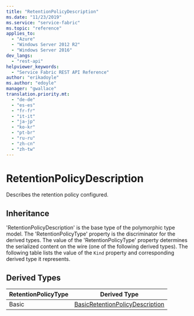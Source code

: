 ```yaml
---
title: "RetentionPolicyDescription"
ms.date: "11/23/2019"
ms.service: "service-fabric"
ms.topic: "reference"
applies_to: 
  - "Azure"
  - "Windows Server 2012 R2"
  - "Windows Server 2016"
dev_langs: 
  - "rest-api"
helpviewer_keywords: 
  - "Service Fabric REST API Reference"
author: "erikadoyle"
ms.author: "edoyle"
manager: "gwallace"
translation.priority.mt: 
  - "de-de"
  - "es-es"
  - "fr-fr"
  - "it-it"
  - "ja-jp"
  - "ko-kr"
  - "pt-br"
  - "ru-ru"
  - "zh-cn"
  - "zh-tw"
---
```

# RetentionPolicyDescription

Describes the retention policy configured.
## Inheritance

'RetentionPolicyDescription' is the base type of the polymorphic type model. The 'RetentionPolicyType' property is the discriminator for the derived types. 
The value of the 'RetentionPolicyType' property determines the serialized content on the wire (one of the following derived types). 
The following table lists the value of the `Kind` property and corresponding derived type it represents.
## Derived Types

| RetentionPolicyType | Derived Type |
| --- | --- | 
| Basic | [BasicRetentionPolicyDescription](sfclient-model-basicretentionpolicydescription.md) |


